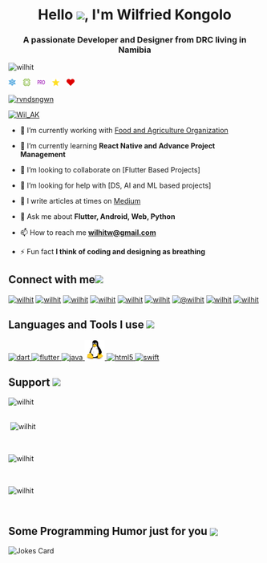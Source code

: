 <h1 align="center">Hello <img src = "https://raw.githubusercontent.com/MartinHeinz/MartinHeinz/master/wave.gif" width = 30px>, I'm Wilfried Kongolo</h1>
<h3 align="center">A passionate Developer and Designer from DRC living in Namibia</h3>

<p align="left"> <img src="https://komarev.com/ghpvc/?username=wilhit&label=Profile%20views&color=0e75b6&style=flat" alt="wilhit" /> </p>
<p align="left"> <a href='https://archiveprogram.github.com/'><img src='https://raw.githubusercontent.com/acervenky/animated-github-badges/master/assets/acbadge.gif' width='3%' height='3%'></a> <a href='https://docs.github.com/en/developers'><img src='https://raw.githubusercontent.com/acervenky/animated-github-badges/master/assets/devbadge.gif' width='3%' height='3%'></a> <a href='https://github.com/pricing'><img src='https://raw.githubusercontent.com/acervenky/animated-github-badges/master/assets/pro.gif' width='3%' height='3%'></a> <a href='https://stars.github.com/'><img src='https://raw.githubusercontent.com/acervenky/animated-github-badges/master/assets/starbadge.gif' width='3%' height='3%'></a> <a href='https://docs.github.com/en/github/supporting-the-open-source-community-with-github-sponsors'><img src='https://raw.githubusercontent.com/acervenky/animated-github-badges/master/assets/sponsorbadge.gif' width='3%' height='3%'></a> </p>
<p align="left"> <a href="https://github.com/wilhit/github-profile-trophy"><img src="https://github-profile-trophy.vercel.app/?username=wilhit" alt="rvndsngwn" /></a> </p>

<p align="left"> <a href="https://twitter.com/Wil_AK" target="blank"><img src="https://img.shields.io/twitter/follow/Wil_AK?logo=twitter&style=for-the-badge" alt="Wil_AK" /></a> </p>

- 🔭 I’m currently working with [Food and Agriculture Organization](https://www.fao.org/home/en)

- 🌱 I’m currently learning **React Native and Advance Project Management**

- 👯 I’m looking to collaborate on [Flutter Based Projects]

- 🤝 I’m looking for help with [DS, AI and ML based projects]
<!-- - (https://www.wilfriedkongolo.wilhitorg.com)-->

<!-- - 👨‍💻 All of my projects are available at [https://rvndsngwn.github.io/portfolio_one/#/](https://rvndsngwn.dev) -->

- 📝 I write articles at times on [Medium](https://medium.com/@wilhitw)

- 💬 Ask me about **Flutter, Android, Web, Python**

- 📫 How to reach me **wilhitw@gmail.com**

<!-- 📄 Know about my experiences [Wilfried/Wilhit](https://www.wilfriedkongolo.wilhitorg.com)-->

- ⚡ Fun fact **I think of coding and designing as breathing**


<h2 align="left">Connect with me<img src='https://raw.githubusercontent.com/ShahriarShafin/ShahriarShafin/main/Assets/handshake.gif' width="70px"></h2>
<p align="left">
<a href="https://dev.to/wilhit" target="blank"><img align="center" src="https://www.vectorlogo.zone/logos/devto/devto-icon.svg" alt="wilhit" height="40" width="40" /></a>
<a href="https://twitter.com/Wil_AK" target="blank"><img align="center" src="https://img.icons8.com/doodle/96/000000/twitter--v1.png" alt="wilhit" height="40" width="40" /></a>
<a href="https://www.linkedin.com/in/wilfried-kongolo-461574b8/" target="blank"><img align="center" src="https://img.icons8.com/doodle/96/000000/linkedin--v2.png" alt="wilhit" height="40" width="40" /></a>
<a href="https://stackoverflow.com/users/12103749/wilhit?" target="blank"><img align="center" src="https://img.icons8.com/color/96/000000/stackoverflow.png" alt="wilhit" height="40" width="40" /></a>
<a href="https://www.facebook.com/Wilfriedkongolo007" target="blank"><img align="center" src="https://img.icons8.com/doodle/96/000000/facebook-new.png" alt="wilhit" height="40" width="40" /></a>
<a href="https://www.instagram.com/wilfried.a.k/" target="blank"><img align="center" src="https://img.icons8.com/doodle/48/000000/instagram-new.png" alt="wilhit" height="40" width="40" /></a>
<a href="https://medium.com/@wilhitw" target="blank"><img align="center" src="https://img.icons8.com/nolan/96/medium-new.png" alt="@wilhit" height="40" width="40" /></a> 
<a href="https://t.me/wilhit" target="blank"><img align="center" src="https://img.icons8.com/doodle/96/000000/telegram-app.png" alt="wilhit" height="40" width="40" /></a> 
<a href="https://www.youtube.com/channel/UCaNK_SsXyXh0IWUE8GuzMkQ/featured" target="blank"><img align="center" src="https://img.icons8.com/doodle/96/000000/youtube--v1.png" alt="wilhit" height="40" width="40" /></a>
</p>

<h2 align="left">Languages and Tools I use <img src = "https://media2.giphy.com/media/QssGEmpkyEOhBCb7e1/giphy.gif?cid=ecf05e47a0n3gi1bfqntqmob8g9aid1oyj2wr3ds3mg700bl&rid=giphy.gif" width = 25px></h2>
<p align="left"> 
<a href="https://dart.dev" target="_blank"> <img src="https://www.vectorlogo.zone/logos/dartlang/dartlang-icon.svg" alt="dart" width="40" height="40"/> </a>  
<a href="https://flutter.dev" target="_blank"> <img src="https://www.vectorlogo.zone/logos/flutterio/flutterio-icon.svg" alt="flutter" width="40" height="40"/> </a> 
<!-- <a href="https://git-scm.com/" target="_blank"> <img src="https://www.vectorlogo.zone/logos/git-scm/git-scm-icon.svg" alt="git" width="40" height="40"/> </a>  -->
<a href="https://www.java.com/en/" target="_blank"> <img src="https://www.vectorlogo.zone/logos/java/java-icon.svg" alt="java" width="40" height="40"/> </a> 
<a href="https://www.linux.org/" target="_blank"> <img src="https://raw.githubusercontent.com/devicons/devicon/master/icons/linux/linux-original.svg" alt="linux" width="40" height="40"/> </a> 
<a href="https://html.com/html5/" target="_blank"> <img src="https://www.vectorlogo.zone/logos/w3_html5/w3_html5-icon.svg" alt="html5" width="40" height="40"/> </a> 
<a href="https://www.python.org/" target="_blank"> <img src="https://www.vectorlogo.zone/logos/python/python-icon.svg" alt="swift" width="40" height="40"/> </a> 
</p>

<h2 align="left">Support <img src = "https://media.giphy.com/media/rvqW0D0PPhHOLB3eK8/giphy.gif" width = 50px></h2>
<!-- <p><a href="https://www.buymeacoffee.com/wilhit"> <img align="left" src="https://cdn.buymeacoffee.com/buttons/v2/default-yellow.png" height="50" width="210" alt="wilhit" /></a></p><br><br> -->
<p><img align="left" src="https://github-readme-stats.vercel.app/api/top-langs?username=wilhit&show_icons=true&locale=en&layout=compact" alt="wilhit" /></p>
<br><br>
<p>&nbsp;<img align="center" src="https://github-readme-stats.vercel.app/api?username=wilhit&show_icons=true&locale=en" alt="wilhit" /></p>
<br>
<p><img align="center" src="https://github-readme-streak-stats.herokuapp.com/?user=wilhit&" alt="wilhit" /></p>
<br>
<p><img align="center" src="https://activity-graph.herokuapp.com/graph?username=wilhit" alt="wilhit" /></p>
<br>
<h2> Some Programming Humor just for you <img align ='center' src='https://media2.giphy.com/media/UQDSBzfyiBKvgFcSTw/giphy.gif?cid=ecf05e47p3cd513axbek3f56ti3jzizq8hincw20jauyyfyw&rid=giphy.gif' width = '75px'></h2>

![Jokes Card](https://readme-jokes.vercel.app/api?theme=solidBlue)

